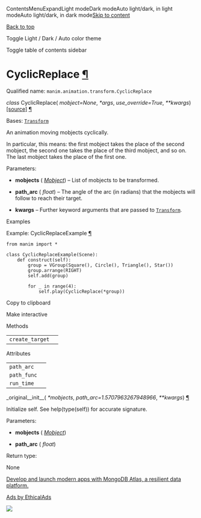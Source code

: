 ContentsMenuExpandLight modeDark modeAuto light/dark, in light modeAuto light/dark, in dark mode[Skip to content](https://docs.manim.community/en/stable/reference/manim.animation.transform.CyclicReplace.html#furo-main-content)

[Back to top](https://docs.manim.community/en/stable/reference/manim.animation.transform.CyclicReplace.html#)

Toggle Light / Dark / Auto color theme

Toggle table of contents sidebar

# CyclicReplace [¶](https://docs.manim.community/en/stable/reference/manim.animation.transform.CyclicReplace.html\#cyclicreplace "Link to this heading")

Qualified name: `manim.animation.transform.CyclicReplace`

_class_ CyclicReplace( _mobject=None_, _\*args_, _use\_override=True_, _\*\*kwargs_) [\[source\]](https://docs.manim.community/en/stable/_modules/manim/animation/transform.html#CyclicReplace) [¶](https://docs.manim.community/en/stable/reference/manim.animation.transform.CyclicReplace.html#manim.animation.transform.CyclicReplace "Link to this definition")

Bases: [`Transform`](https://docs.manim.community/en/stable/reference/manim.animation.transform.Transform.html#manim.animation.transform.Transform "manim.animation.transform.Transform")

An animation moving mobjects cyclically.

In particular, this means: the first mobject takes the place
of the second mobject, the second one takes the place of
the third mobject, and so on. The last mobject takes the
place of the first one.

Parameters:

- **mobjects** ( [_Mobject_](https://docs.manim.community/en/stable/reference/manim.mobject.mobject.Mobject.html#manim.mobject.mobject.Mobject "manim.mobject.mobject.Mobject")) – List of mobjects to be transformed.

- **path\_arc** ( _float_) – The angle of the arc (in radians) that the mobjects will follow to reach
their target.

- **kwargs** – Further keyword arguments that are passed to [`Transform`](https://docs.manim.community/en/stable/reference/manim.animation.transform.Transform.html#manim.animation.transform.Transform "manim.animation.transform.Transform").


Examples

Example: CyclicReplaceExample [¶](https://docs.manim.community/en/stable/reference/manim.animation.transform.CyclicReplace.html#cyclicreplaceexample)

```
from manim import *

class CyclicReplaceExample(Scene):
    def construct(self):
        group = VGroup(Square(), Circle(), Triangle(), Star())
        group.arrange(RIGHT)
        self.add(group)

        for _ in range(4):
            self.play(CyclicReplace(*group))

```

Copy to clipboard

Make interactive

Methods

|     |     |
| --- | --- |
| `create_target` |  |

Attributes

|     |     |
| --- | --- |
| `path_arc` |  |
| `path_func` |  |
| `run_time` |  |

\_original\_\_init\_\_( _\*mobjects_, _path\_arc=1.5707963267948966_, _\*\*kwargs_) [¶](https://docs.manim.community/en/stable/reference/manim.animation.transform.CyclicReplace.html#manim.animation.transform.CyclicReplace._original__init__ "Link to this definition")

Initialize self. See help(type(self)) for accurate signature.

Parameters:

- **mobjects** ( [_Mobject_](https://docs.manim.community/en/stable/reference/manim.mobject.mobject.Mobject.html#manim.mobject.mobject.Mobject "manim.mobject.mobject.Mobject"))

- **path\_arc** ( _float_)


Return type:

None

[Develop and launch modern apps with MongoDB Atlas, a resilient data platform.](https://server.ethicalads.io/proxy/click/8269/019600f1-f310-76d3-a580-e6248ee84154/)

[Ads by EthicalAds](https://www.ethicalads.io/advertisers/?ref=ea-text)

![](https://server.ethicalads.io/proxy/view/8269/019600f1-f310-76d3-a580-e6248ee84154/)